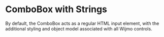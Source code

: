 ComboBox with Strings
=====================

By default, the ComboBox acts as a regular HTML input element, with the additional styling and object model associated with all Wijmo controls.